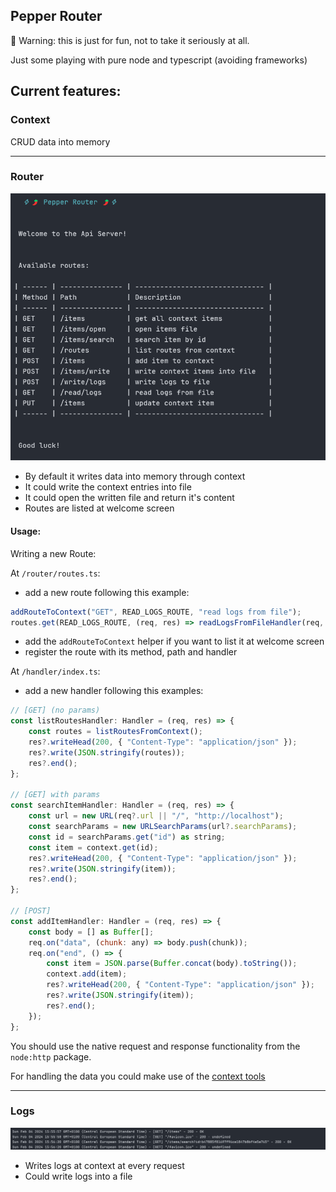 ## Pepper Router

🚧 Warning: this is just for fun, not to take it seriously at all. 

Just some playing with pure node and typescript (avoiding frameworks)

## Current features: 

### Context 
CRUD data into memory

---

### Router 
 <img src="./src/assets/Screenshot 2024-02-04 155258.png" width="600px" alt="routes">

 - By default it writes data into memory through context
 - It could write the context entries into file
 - It could open the written file and return it's content 
 - Routes are listed at welcome screen

 #### Usage: 

Writing a new Route: 

At `/router/routes.ts`:

- add a new route following this example: 

```js
addRouteToContext("GET", READ_LOGS_ROUTE, "read logs from file");
routes.get(READ_LOGS_ROUTE, (req, res) => readLogsFromFileHandler(req, res));
```
- add the `addRouteToContext` helper if you want to list it at welcome screen
- register the route with its method, path and handler

At `/handler/index.ts`:

- add a new handler following this examples: 

```js
// [GET] (no params)
const listRoutesHandler: Handler = (req, res) => {
    const routes = listRoutesFromContext();
    res?.writeHead(200, { "Content-Type": "application/json" });
    res?.write(JSON.stringify(routes));
    res?.end();
};

// [GET] with params
const searchItemHandler: Handler = (req, res) => {
    const url = new URL(req?.url || "/", "http://localhost");
    const searchParams = new URLSearchParams(url?.searchParams);
    const id = searchParams.get("id") as string;
    const item = context.get(id);
    res?.writeHead(200, { "Content-Type": "application/json" });
    res?.write(JSON.stringify(item));
    res?.end();
};

// [POST]
const addItemHandler: Handler = (req, res) => {
    const body = [] as Buffer[];
    req.on("data", (chunk: any) => body.push(chunk));
    req.on("end", () => {
        const item = JSON.parse(Buffer.concat(body).toString());
        context.add(item);
        res?.writeHead(200, { "Content-Type": "application/json" });
        res?.write(JSON.stringify(item));
        res?.end();
    });
};

```

You should use the native request and response functionality from the `node:http` package. 

For handling the data you could make use of the [context tools](./context/ctx.ts)

---

### Logs 
<img src="./src/assets/Screenshot 2024-02-04 155636.png" width="600px" alt="logs">

- Writes logs at context at every request
- Could write logs into a file
